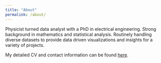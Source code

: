 ```yaml
---
title: "About"
permalink: /about/
---
```


Physicist turned data analyst with a PhD in electrical engineering. Strong background in mathematics and statistical analysis. Routinely handling diverse datasets to provide data driven visualizations and insights for a variety of projects.

My detailed CV and contact information can be found [here](https://drive.google.com/file/d/13NBlP0cbD_rxKZ-DHsxyWQE_YUxyaczT/view?usp=sharing).

